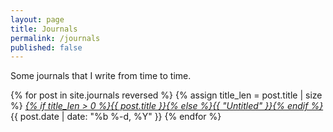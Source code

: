```yaml
---
layout: page
title: Journals
permalink: /journals
published: false
---
```


Some journals that I write from time to time.

{% for post in site.journals reversed %}
	{% assign title_len = post.title | size %}
  <i class="post-list-title"><a href="{{ post.url | prepend: site.baseurl }}">{% if title_len > 0 %}{{ post.title }}{% else %}{{ "Untitled" }}{% endif %}</a></i>
  <span class="post-meta">{{ post.date | date: "%b %-d, %Y" }}</span>
{% endfor %}
